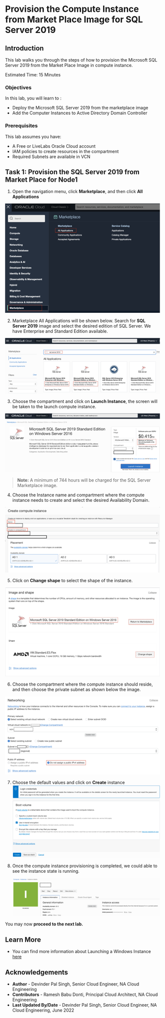 # Provision the Compute Instance from Market Place Image for SQL Server 2019

## Introduction

This lab walks you through the steps of how to provision the Microsoft SQL Server 2019 from the Market Place Image in compute instance.


Estimated Time:  15 Minutes


### Objectives
In this lab, you will learn to :
* Deploy the Microsoft SQL Server 2019 from the marketplace image
* Add the Computer Instances to Active Directory Domain Controller

### Prerequisites  

This lab assumes you have:
- A Free or LiveLabs Oracle Cloud account
- IAM policies to create resources in the compartment
- Required Subnets are available in VCN

##  Task 1: Provision the SQL Server 2019 from Market Place for Node1

1. Open the navigation menu, click **Marketplace**, and then click **All Applications**

  ![OCI console marketplace](./images/compute-instance.png "OCI console marketplace")

2. Marketplace All Applications will be shown below. Search for **SQL Server 2019** image and select the desired edition of SQL Server. We have Enterprise and Standard Edition available.  

  ![OCI console marketplace search sql server](./images/compute-instance-marketplace.png "OCI console marketplace search sql server")


3. Choose the compartment and click on **Launch Instance**, the screen will be taken to the launch compute instance.

  ![OCI Console Marketplace Launch Instance](./images/compute-instance-compartment.png "OCI console marketplace launch Instance")

> **Note:** A minimum of 744 hours will be charged for the SQL Server Marketplace image.

4. Choose the Instance name and compartment where the compute instance needs to create and select the desired Availability Domain.

  ![OCI compute instance create](./images/compute-instance-create.png "OCI compute instance create")

5. Click on **Change shape** to select the shape of the instance.

  ![OCI compute instance shape](./images/compute-instance-shape.png "OCI compute instance shape")

6. Choose the compartment where the compute instance should reside, and then choose the private subnet as shown below the image.

  ![OCI compute instance VCN](./images/compute-instance-compart.png "OCI compute instance VCN")

7. Choose the default values and click on **Create** instance
  ![OCI compute instance boot volume](./images/compute-instance-default.png "OCI compute instance boot volume")

8. Once the compute instance provisioning is completed, we could able to see the instance state is running.

    ![OCI compute instance status](./images/compute-instance-running.png "OCI compute instance status")

  You may now **proceed to the next lab.**
## Learn More
- You can find more information about Launching a Windows Instance [here](https://docs.oracle.com/en-us/iaas/Content/GSG/Tasks/launchinginstanceWindows.htm)


## Acknowledgements
* **Author** - Devinder Pal Singh, Senior Cloud Engineer, NA Cloud Engineering
* **Contributors** -  Ramesh Babu Donti, Principal Cloud Architect, NA Cloud Engineering
* **Last Updated By/Date** - Devinder Pal Singh, Senior Cloud Engineer, NA Cloud Engineering, June 2022
